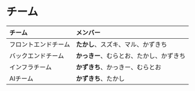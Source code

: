 # チーム

|チーム|メンバー|
|:--|:--|
|フロントエンドチーム|**たかし**、スズキ、マル、かずきち|
|バックエンドチーム|**かっきー**、むらとお、たかし、かずきち|
|インフラチーム|**かずきち**、かっきー、むらとお|
|AIチーム|**かずきち**、たかし|